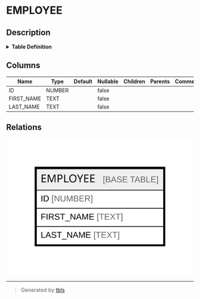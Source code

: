 # EMPLOYEE

## Description

<details>
<summary><strong>Table Definition</strong></summary>

```sql
create or replace TABLE EMPLOYEE (
	ID NUMBER(38,0) NOT NULL autoincrement,
	FIRST_NAME VARCHAR(255) NOT NULL,
	LAST_NAME VARCHAR(255) NOT NULL,
	constraint EMPLOYEE_PK primary key (ID)
);
```

</details>

## Columns

| Name | Type | Default | Nullable | Children | Parents | Comment |
| ---- | ---- | ------- | -------- | -------- | ------- | ------- |
| ID | NUMBER |  | false |  |  |  |
| FIRST_NAME | TEXT |  | false |  |  |  |
| LAST_NAME | TEXT |  | false |  |  |  |

## Relations

![er](EMPLOYEE.svg)

---

> Generated by [tbls](https://github.com/k1LoW/tbls)
